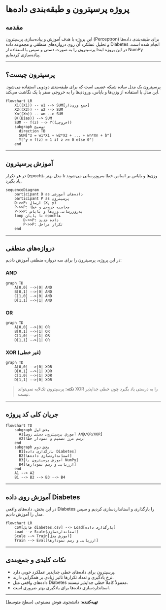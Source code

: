 # پروژه پرسپترون و طبقه‌بندی داده‌ها

## مقدمه
این پروژه با هدف آموزش و پیاده‌سازی پرسپترون (Perceptron) برای طبقه‌بندی داده‌ها و تحلیل عملکرد آن روی دروازه‌های منطقی و مجموعه داده Diabetes انجام شده است. در این پروژه ابتدا پرسپترون را به صورت دستی و سپس با استفاده از NumPy پیاده‌سازی کرده‌ایم.

---

## پرسپترون چیست؟
پرسپترون یک مدل ساده شبکه عصبی است که برای طبقه‌بندی دودویی استفاده می‌شود. این مدل با استفاده از وزن‌ها و بایاس، ورودی‌ها را به خروجی صفر یا یک نگاشت می‌کند.

```mermaid
flowchart LR
    X1((X1)) -- w1 --> SUM[جمع وزن‌دار]
    X2((X2)) -- w2 --> SUM
    Xn((Xn)) -- wn --> SUM
    B((Bias)) --> SUM
    SUM -- f(z) --> Y((خروجی))
    subgraph توضیح
      direction TB
      SUM["z = w1*X1 + w2*X2 + ... + wn*Xn + b"]
      Y["y = f(z) = 1 if z >= 0 else 0"]
    end
```

---

## آموزش پرسپترون
در هر تکرار (epoch)، وزن‌ها و بایاس بر اساس خطا به‌روزرسانی می‌شوند تا مدل بهتر یاد بگیرد.

```mermaid
sequenceDiagram
    participant D as داده‌های آموزشی
    participant P as پرسپترون
    D->>P: ارسال (X, y)
    P->>P: محاسبه خروجی و خطا
    P->>P: به‌روزرسانی وزن‌ها و بایاس
    loop تا پایان epochها
        D->>P: داده جدید
        P->>P: تکرار مراحل
    end
```

---

## دروازه‌های منطقی
در این پروژه، پرسپترون را برای سه دروازه منطقی آموزش دادیم:

### AND
```mermaid
graph TD
    A[0,0] -->|0| AND
    B[0,1] -->|0| AND
    C[1,0] -->|0| AND
    D[1,1] -->|1| AND
```

### OR
```mermaid
graph TD
    A[0,0] -->|0| OR
    B[0,1] -->|1| OR
    C[1,0] -->|1| OR
    D[1,1] -->|1| OR
```

### XOR (غیر خطی)
```mermaid
graph TD
    A[0,0] -->|0| XOR
    B[0,1] -->|1| XOR
    C[1,0] -->|1| XOR
    D[1,1] -->|0| XOR
```

> **نکته:** پرسپترون تک‌لایه نمی‌تواند XOR را به درستی یاد بگیرد چون خطی جداپذیر نیست.

---

## جریان کلی کد پروژه

```mermaid
flowchart TD
    subgraph بخش اول
      A1[آموزش پرسپترون دستی روی AND/OR/XOR]
      A2[رسم مرز تصمیم و نمودار خطا]
    end
    subgraph بخش دوم
      B1[بارگذاری داده Diabetes]
      B2[استانداردسازی داده‌ها]
      B3[آموزش پرسپترون با NumPy]
      B4[ارزیابی و رسم نمودارها]
    end
    A1 --> A2
    B1 --> B2 --> B3 --> B4
```

---

## آموزش روی داده Diabetes
در این بخش، داده‌های واقعی Diabetes را بارگذاری و استانداردسازی کردیم و سپس مدل را آموزش دادیم.

```mermaid
flowchart LR
    CSV[فایل diabetes.csv] --> Load[بارگذاری داده]
    Load --> Scale[استانداردسازی]
    Scale --> Train[آموزش مدل]
    Train --> Eval[ارزیابی و رسم نمودارها]
```

---

## نکات کلیدی و جمع‌بندی
- پرسپترون برای داده‌های خطی جداپذیر عملکرد خوبی دارد.
- نرخ یادگیری و تعداد تکرارها تاثیر زیادی بر همگرایی دارند.
- داده‌های واقعی مثل Diabetes معمولاً کاملاً خطی جداپذیر نیستند.
- استانداردسازی داده‌ها برای یادگیری بهتر ضروری است.

---

**تهیه‌کننده:** دانشجوی هوش مصنوعی (سطح متوسط) 
